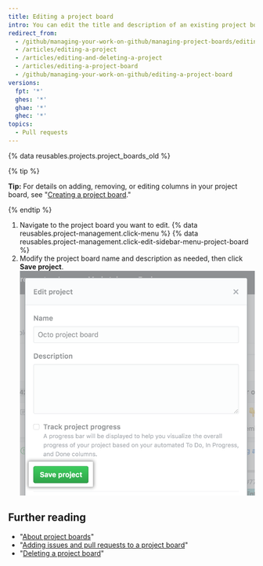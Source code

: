 ```yaml
---
title: Editing a project board
intro: You can edit the title and description of an existing project board.
redirect_from:
  - /github/managing-your-work-on-github/managing-project-boards/editing-a-project-board
  - /articles/editing-a-project
  - /articles/editing-and-deleting-a-project
  - /articles/editing-a-project-board
  - /github/managing-your-work-on-github/editing-a-project-board
versions:
  fpt: '*'
  ghes: '*'
  ghae: '*'
  ghec: '*'
topics:
  - Pull requests
---
```

{% data reusables.projects.project_boards_old %}

{% tip %}

**Tip:** For details on adding, removing, or editing columns in your project board, see "[Creating a project board](/articles/creating-a-project-board)."

{% endtip %}

1. Navigate to the project board you want to edit.
{% data reusables.project-management.click-menu %}
{% data reusables.project-management.click-edit-sidebar-menu-project-board %} 
4. Modify the project board name and description as needed, then click **Save project**.
![Fields with the project board name and description, and Save project button](/assets/images/help/projects/edit-project-board-save-button.png)

## Further reading

- "[About project boards](/articles/about-project-boards)"
- "[Adding issues and pull requests to a project board](/articles/adding-issues-and-pull-requests-to-a-project-board)"
- "[Deleting a project board](/articles/deleting-a-project-board)"
